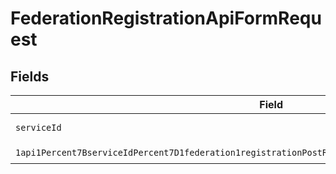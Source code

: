 # FederationRegistrationApiFormRequest


## Fields

| Field                                                                                                                                                                                                                                     | Type                                                                                                                                                                                                                                      | Required                                                                                                                                                                                                                                  | Description                                                                                                                                                                                                                               |
| ----------------------------------------------------------------------------------------------------------------------------------------------------------------------------------------------------------------------------------------- | ----------------------------------------------------------------------------------------------------------------------------------------------------------------------------------------------------------------------------------------- | ----------------------------------------------------------------------------------------------------------------------------------------------------------------------------------------------------------------------------------------- | ----------------------------------------------------------------------------------------------------------------------------------------------------------------------------------------------------------------------------------------- |
| `serviceId`                                                                                                                                                                                                                               | *String*                                                                                                                                                                                                                                  | :heavy_check_mark:                                                                                                                                                                                                                        | A service ID.                                                                                                                                                                                                                             |
| `1api1Percent7BserviceIdPercent7D1federation1registrationPostRequestBodyContentApplication1jsonSchema`                                                                                                                                    | [1api1Percent7BserviceIdPercent7D1federation1registrationPostRequestBodyContentApplication1jsonSchema](../../models/components/Oneapi1Percent7BserviceIdPercent7D1federation1registrationPostRequestBodyContentApplication1jsonSchema.md) | :heavy_check_mark:                                                                                                                                                                                                                        | N/A                                                                                                                                                                                                                                       |